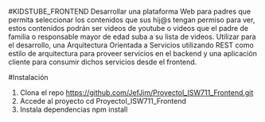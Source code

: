 #KIDSTUBE_FRONTEND
Desarrollar una plataforma Web para padres que permita seleccionar los contenidos que sus hij@s tengan permiso para ver, estos contenidos podrán ser videos de youtube o videos que el padre de familia o responsable mayor de edad suba a su lista de videos. 
Utilizar para el desarrollo, una Arquitectura Orientada a Servicios utilizando REST como estilo de arquitectura para proveer servicios en el backend y una aplicación cliente para consumir dichos servicios desde el frontend.


#Instalación
1. Clona el repo
   https://github.com/JefJim/ProyectoI_ISW711_Frontend.git
2. Accede al proyecto
  cd ProyectoI_ISW711_Frontend
3. Instala dependencias
   npm install
   

